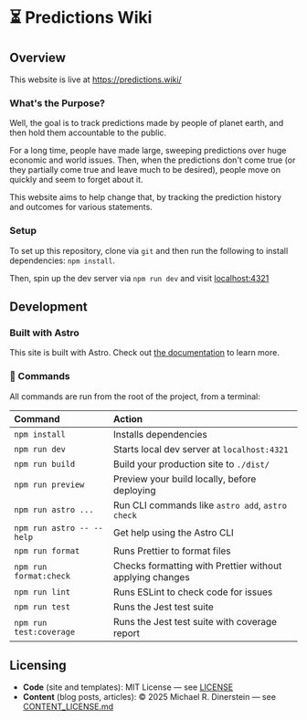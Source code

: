 # ⏳ Predictions Wiki

## Overview

This website is live at https://predictions.wiki/

### What's the Purpose?

Well, the goal is to track predictions made by people of planet earth, and then hold them
accountable to the public.

For a long time, people have made large, sweeping predictions over huge economic and world issues.
Then, when the predictions don't come true (or they partially come true and leave much to be
desired), people move on quickly and seem to forget about it.

This website aims to help change that, by tracking the prediction history and outcomes for various
statements.

### Setup

To set up this repository, clone via `git` and then run the following to install dependencies:
`npm install`.

Then, spin up the dev server via `npm run dev` and visit [localhost:4321](http://localhost:4321)

## Development

### Built with Astro

This site is built with Astro. Check out [the documentation](https://docs.astro.build) to learn
more.

### 🧞 Commands

All commands are run from the root of the project, from a terminal:

| Command                   | Action                                                   |
| :------------------------ | :------------------------------------------------------- |
| `npm install`             | Installs dependencies                                    |
| `npm run dev`             | Starts local dev server at `localhost:4321`              |
| `npm run build`           | Build your production site to `./dist/`                  |
| `npm run preview`         | Preview your build locally, before deploying             |
| `npm run astro ...`       | Run CLI commands like `astro add`, `astro check`         |
| `npm run astro -- --help` | Get help using the Astro CLI                             |
| `npm run format`          | Runs Prettier to format files                            |
| `npm run format:check`    | Checks formatting with Prettier without applying changes |
| `npm run lint`            | Runs ESLint to check code for issues                     |
| `npm run test`            | Runs the Jest test suite                                 |
| `npm run test:coverage`   | Runs the Jest test suite with coverage report            |

## Licensing

- **Code** (site and templates): MIT License — see [LICENSE](./LICENSE)
- **Content** (blog posts, articles): © 2025 Michael R. Dinerstein — see
  [CONTENT_LICENSE.md](./CONTENT_LICENSE.md)
